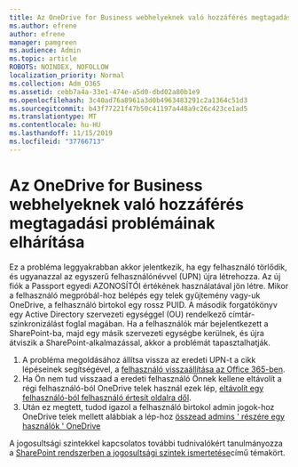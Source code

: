 ```yaml
---
title: Az OneDrive for Business webhelyeknek való hozzáférés megtagadási problémáinak elhárítása
ms.author: efrene
author: efrene
manager: pamgreen
ms.audience: Admin
ms.topic: article
ROBOTS: NOINDEX, NOFOLLOW
localization_priority: Normal
ms.collection: Adm_O365
ms.assetid: cebb7a4a-33e1-474e-a5d0-dbd02a80b1e9
ms.openlocfilehash: 3c40ad76a8961a3d0b4963483291c2a1364c51d3
ms.sourcegitcommit: b43f77221f47b50c41197a448a9c26c423ce1ad5
ms.translationtype: MT
ms.contentlocale: hu-HU
ms.lasthandoff: 11/15/2019
ms.locfileid: "37766713"
---
```

# <a name="troubleshooting-access-denied-messages-to-onedrive-for-business-sites"></a>Az OneDrive for Business webhelyeknek való hozzáférés megtagadási problémáinak elhárítása

Ez a probléma leggyakrabban akkor jelentkezik, ha egy felhasználó törlődik, és ugyanazzal az egyszerű felhasználónévvel (UPN) újra létrehozza. Az új fiók a Passport egyedi AZONOSÍTÓI értékének használatával jön létre. Mikor a felhasználó megpróbál-hoz belépés egy telek gyűjtemény vagy-uk OneDrive, a felhasználó birtokol egy rossz PUID. A második forgatókönyv egy Active Directory szervezeti egységgel (OU) rendelkező címtár-szinkronizálást foglal magában. Ha a felhasználók már bejelentkezett a SharePoint-ba, majd egy másik szervezeti egységbe kerülnek, és újra átviszik a SharePoint-alkalmazással, akkor a problémát tapasztalhatják.

1. A probléma megoldásához állítsa vissza az eredeti UPN-t a cikk lépéseinek segítségével, a [felhasználó visszaállítása az Office 365-ben](https://docs.microsoft.com/office365/admin/add-users/restore-user?view=o365-worldwide).
2. Ha Ön nem tud visszaad a eredeti felhasználó Önnek kellene eltávolít a régi felhasználó-ból OneDrive telek használ ezek lép, [eltávolít egy felhasználó-ból felhasználó értesít oldalra dől](). 
3. Után ez megtett, tudod igazol a felhasználó birtokol admin jogok-hoz OneDrive telek mellett alábbiak a lép-hoz [összead admins ' részére egy használók ' OneDrive](https://docs.microsoft.com/sharepoint/manage-user-profiles?redirectSourcePath=%252fen-us%252farticle%252fmanage-user-profiles-in-the-sharepoint-admin-center-494bec9c-6654-41f0-920f-f7f937ea9723#add-and-remove-admins-for-a-users-onedrive)

A jogosultsági szintekkel kapcsolatos további tudnivalókért tanulmányozza a [SharePoint rendszerben a jogosultsági szintek ismertetése](https://docs.microsoft.com/sharepoint/understanding-permission-levels)című témakört.
